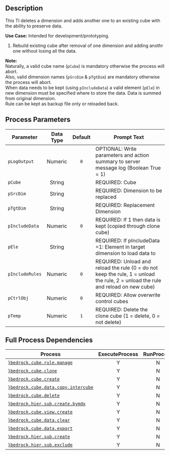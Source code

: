 ## Description
   
 This TI deletes a dimension and adds another one to an existing cube with the ability to preserve data.  
     
**Use Case:**    Intended for development/prototyping.  
1. Rebuild existing cube after removal of one dimension and adding anothr one without losing all the data.  
     
**Note:**     
 Naturally, a valid cube name (`pCube`) is mandatory otherwise the process will abort.  
 Also, valid dimension names (`pSrcDim` & `pTgtDim`) are mandatory otherwise the process will abort.  
 When data needs to be kept (using `pIncludeData`) a valid element (`pEle`) in new dimension must be specified  where to store the data. Data is summed from original dimension.  
 Rule can be kept as backup file only or reloaded back.  
## Process Parameters
  
|Parameter|Data Type|Default|Prompt Text|
  |---|:-:|:-:|---|
  |`pLogOutput`|Numeric|`0`|OPTIONAL: Write parameters and action summary to server message log (Boolean True = 1)|
  |`pCube`|String||REQUIRED: Cube|
  |`pSrcDim`|String||REQUIRED: Dimension to be replaced|
  |`pTgtDim`|String||REQUIRED: Replacement Dimension|
  |`pIncludeData`|Numeric|`0`|REQUIRED: If 1 then data is kept (copied through clone cube)|
  |`pEle`|String||REQUIRED: If pIncludeData =1: Element in target dimension to load data to|
  |`pIncludeRules`|Numeric|`0`|REQUIRED: Unload and reload the rule (0 = do not keep the rule, 1 = unload the rule, 2 = unload the rule and reload on new cube)|
  |`pCtrlObj`|Numeric|`0`|REQUIRED: Allow overwrite control cubes|
  |`pTemp`|Numeric|`1`|REQUIRED: Delete the clone cube (1 = delete, 0 = not delete)|
  ## Full Process Dependencies
  
|Process|ExecuteProcess|RunProcess|
  |---|:-:|:-:|
  |[`}bedrock.cube.rule.manage`](}bedrock.cube.rule.manage)|Y|N|
  |[`}bedrock.cube.clone`](}bedrock.cube.clone)|Y|N|
  |[`}bedrock.cube.create`](}bedrock.cube.create)|Y|N|
  |[`}bedrock.cube.data.copy.intercube`](}bedrock.cube.data.copy.intercube)|Y|N|
  |[`}bedrock.cube.delete`](}bedrock.cube.delete)|Y|N|
  |[`}bedrock.hier.sub.create.bymdx`](}bedrock.hier.sub.create.bymdx)|Y|N|
  |[`}bedrock.cube.view.create`](}bedrock.cube.view.create)|Y|N|
  |[`}bedrock.cube.data.clear`](}bedrock.cube.data.clear)|Y|N|
  |[`}bedrock.cube.data.export`](}bedrock.cube.data.export)|Y|N|
  |[`}bedrock.hier.sub.create`](}bedrock.hier.sub.create)|Y|N|
  |[`}bedrock.hier.sub.exclude`](}bedrock.hier.sub.exclude)|Y|N|
  